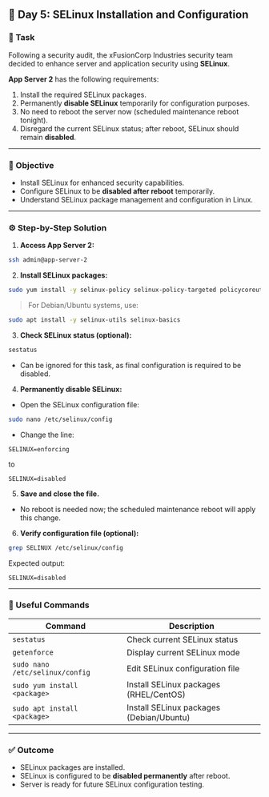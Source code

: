 ## 🔐 Day 5: SELinux Installation and Configuration

### **📌 Task**

Following a security audit, the xFusionCorp Industries security team decided to enhance server and application security using **SELinux**.

**App Server 2** has the following requirements:

1. Install the required SELinux packages.
2. Permanently **disable SELinux** temporarily for configuration purposes.
3. No need to reboot the server now (scheduled maintenance reboot tonight).
4. Disregard the current SELinux status; after reboot, SELinux should remain **disabled**.

---

### **🎯 Objective**

* Install SELinux for enhanced security capabilities.
* Configure SELinux to be **disabled after reboot** temporarily.
* Understand SELinux package management and configuration in Linux.

---

### **⚙️ Step-by-Step Solution**

1. **Access App Server 2:**

```bash
ssh admin@app-server-2
```

2. **Install SELinux packages:**

```bash
sudo yum install -y selinux-policy selinux-policy-targeted policycoreutils
```

> For Debian/Ubuntu systems, use:

```bash
sudo apt install -y selinux-utils selinux-basics
```

3. **Check SELinux status (optional):**

```bash
sestatus
```

* Can be ignored for this task, as final configuration is required to be disabled.

4. **Permanently disable SELinux:**

* Open the SELinux configuration file:

```bash
sudo nano /etc/selinux/config
```

* Change the line:

```
SELINUX=enforcing
```

to

```
SELINUX=disabled
```

5. **Save and close the file.**

* No reboot is needed now; the scheduled maintenance reboot will apply this change.

6. **Verify configuration file (optional):**

```bash
grep SELINUX /etc/selinux/config
```

Expected output:

```
SELINUX=disabled
```
---

### **🧰 Useful Commands**

| Command                         | Description                              |
| ------------------------------- | ---------------------------------------- |
| `sestatus`                      | Check current SELinux status             |
| `getenforce`                    | Display current SELinux mode             |
| `sudo nano /etc/selinux/config` | Edit SELinux configuration file          |
| `sudo yum install <package>`    | Install SELinux packages (RHEL/CentOS)   |
| `sudo apt install <package>`    | Install SELinux packages (Debian/Ubuntu) |

---

### **✅ Outcome**

* SELinux packages are installed.
* SELinux is configured to be **disabled permanently** after reboot.
* Server is ready for future SELinux configuration testing.

